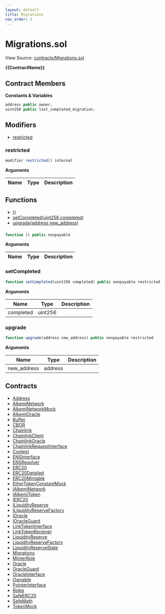 ```yaml
---
layout: default
title: Migrations
nav_order: 3
---
```


# Migrations.sol

View Source: [contracts/Migrations.sol](../contracts/Migrations.sol)

**{{ContractName}}**

## Contract Members
**Constants & Variables**

```js
address public owner;
uint256 public last_completed_migration;

```

## Modifiers

- [restricted](#restricted)

### restricted

```js
modifier restricted() internal
```

**Arguments**

| Name        | Type           | Description  |
| ------------- |------------- | -----|

## Functions

- [()](#)
- [setCompleted(uint256 completed)](#setcompleted)
- [upgrade(address new_address)](#upgrade)

### 

```js
function () public nonpayable
```

**Arguments**

| Name        | Type           | Description  |
| ------------- |------------- | -----|

### setCompleted

```js
function setCompleted(uint256 completed) public nonpayable restricted 
```

**Arguments**

| Name        | Type           | Description  |
| ------------- |------------- | -----|
| completed | uint256 |  | 

### upgrade

```js
function upgrade(address new_address) public nonpayable restricted 
```

**Arguments**

| Name        | Type           | Description  |
| ------------- |------------- | -----|
| new_address | address |  | 

## Contracts

* [Address](Address.md)
* [AlkemiNetwork](AlkemiNetwork.md)
* [AlkemiNetworkMock](AlkemiNetworkMock.md)
* [AlkemiOracle](AlkemiOracle.md)
* [Buffer](Buffer.md)
* [CBOR](CBOR.md)
* [Chainlink](Chainlink.md)
* [ChainlinkClient](ChainlinkClient.md)
* [ChainlinkOracle](ChainlinkOracle.md)
* [ChainlinkRequestInterface](ChainlinkRequestInterface.md)
* [Context](Context.md)
* [ENSInterface](ENSInterface.md)
* [ENSResolver](ENSResolver.md)
* [ERC20](ERC20.md)
* [ERC20Detailed](ERC20Detailed.md)
* [ERC20Mintable](ERC20Mintable.md)
* [EtherTokenConstantMock](EtherTokenConstantMock.md)
* [IAlkemiNetwork](IAlkemiNetwork.md)
* [IAlkemiToken](IAlkemiToken.md)
* [IERC20](IERC20.md)
* [ILiquidityReserve](ILiquidityReserve.md)
* [ILiquidityReserveFactory](ILiquidityReserveFactory.md)
* [IOracle](IOracle.md)
* [IOracleGuard](IOracleGuard.md)
* [LinkTokenInterface](LinkTokenInterface.md)
* [LinkTokenReceiver](LinkTokenReceiver.md)
* [LiquidityReserve](LiquidityReserve.md)
* [LiquidityReserveFactory](LiquidityReserveFactory.md)
* [LiquidityReserveState](LiquidityReserveState.md)
* [Migrations](Migrations.md)
* [MinterRole](MinterRole.md)
* [Oracle](Oracle.md)
* [OracleGuard](OracleGuard.md)
* [OracleInterface](OracleInterface.md)
* [Ownable](Ownable.md)
* [PointerInterface](PointerInterface.md)
* [Roles](Roles.md)
* [SafeERC20](SafeERC20.md)
* [SafeMath](SafeMath.md)
* [TokenMock](TokenMock.md)
